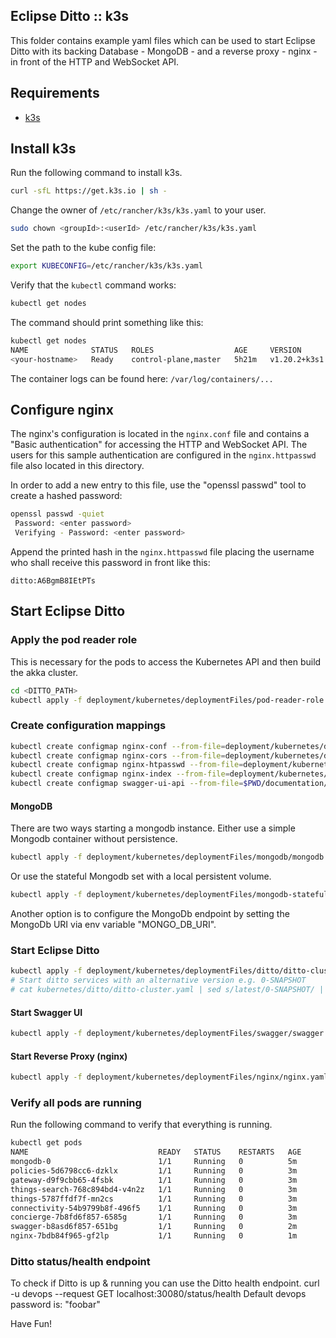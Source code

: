 ## Eclipse Ditto :: k3s

This folder contains example yaml files which can be used to start Eclipse Ditto 
with its backing Database - MongoDB - and a reverse proxy - nginx - in front of the HTTP and WebSocket API.

## Requirements
* [k3s](https://rancher.com/docs/k3s/latest/en/)

## Install k3s
Run the following command to install k3s. 
```bash
curl -sfL https://get.k3s.io | sh -
```

Change the owner of `/etc/rancher/k3s/k3s.yaml` to your user.
```bash
sudo chown <groupId>:<userId> /etc/rancher/k3s/k3s.yaml
```

Set the path to the kube config file:
```bash
export KUBECONFIG=/etc/rancher/k3s/k3s.yaml
```

Verify that the `kubectl` command works:
```bash
kubectl get nodes
```

The command should print something like this:
```bash
kubectl get nodes
NAME              STATUS   ROLES                  AGE     VERSION
<your-hostname>   Ready    control-plane,master   5h21m   v1.20.2+k3s1
```

The container logs can be found here: `/var/log/containers/...`

## Configure nginx
The nginx's configuration is located in the `nginx.conf` file and contains a "Basic authentication"
for accessing the HTTP and WebSocket API. The users for this sample authentication are configured
in the `nginx.httpasswd` file also located in this directory.

In order to add a new entry to this file, use the "openssl passwd" tool to create a hashed password:
```bash
openssl passwd -quiet
 Password: <enter password>
 Verifying - Password: <enter password>
```

Append the printed hash in the `nginx.httpasswd` file placing the username who shall receive this
password in front like this:
```
ditto:A6BgmB8IEtPTs
```

## Start Eclipse Ditto

### Apply the pod reader role 
This is necessary for the pods to access the Kubernetes API and then build the akka cluster.
```bash
cd <DITTO_PATH>
kubectl apply -f deployment/kubernetes/deploymentFiles/pod-reader-role.yaml
```

### Create configuration mappings
```bash
kubectl create configmap nginx-conf --from-file=deployment/kubernetes/deploymentFiles/nginx/nginx.conf
kubectl create configmap nginx-cors --from-file=deployment/kubernetes/deploymentFiles/nginx/nginx-cors.conf
kubectl create configmap nginx-htpasswd --from-file=deployment/kubernetes/deploymentFiles/nginx/nginx.htpasswd
kubectl create configmap nginx-index --from-file=deployment/kubernetes/deploymentFiles/nginx/index.html
kubectl create configmap swagger-ui-api --from-file=$PWD/documentation/src/main/resources/openapi
```

#### MongoDB
There are two ways starting a mongodb instance.
Either use a simple Mongodb container without persistence.
```bash
kubectl apply -f deployment/kubernetes/deploymentFiles/mongodb/mongodb.yaml
```

Or use the stateful Mongodb set with a local persistent volume.
```bash
kubectl apply -f deployment/kubernetes/deploymentFiles/mongodb-statefulset
```

Another option is to configure the MongoDb endpoint by setting the MongoDb URI via env variable "MONGO_DB_URI".

### Start Eclipse Ditto

```bash
kubectl apply -f deployment/kubernetes/deploymentFiles/ditto/ditto-cluster.yaml
# Start ditto services with an alternative version e.g. 0-SNAPSHOT
# cat kubernetes/ditto/ditto-cluster.yaml | sed s/latest/0-SNAPSHOT/ | kubectl apply -f -
```

#### Start Swagger UI
```bash
kubectl apply -f deployment/kubernetes/deploymentFiles/swagger/swagger.yaml
```

#### Start Reverse Proxy (nginx)
```bash
kubectl apply -f deployment/kubernetes/deploymentFiles/nginx/nginx.yaml
```

### Verify all pods are running
Run the following command to verify that everything is running.

```bash
kubectl get pods
NAME                             READY   STATUS    RESTARTS   AGE
mongodb-0                        1/1     Running   0          5m
policies-5d6798cc6-dzklx         1/1     Running   0          3m
gateway-d9f9cbb65-4fsbk          1/1     Running   0          3m
things-search-768c894bd4-v4n2z   1/1     Running   0          3m
things-5787ffdf7f-mn2cs          1/1     Running   0          3m
connectivity-54b9799b8f-496f5    1/1     Running   0          3m
concierge-7b8fd6f857-6585g       1/1     Running   0          3m
swagger-b8asd6f857-651bg         1/1     Running   0          2m
nginx-7bdb84f965-gf2lp           1/1     Running   0          1m
```

### Ditto status/health endpoint
To check if Ditto is up & running you can use the Ditto health endpoint.
curl -u devops --request GET localhost:30080/status/health
Default devops password is: "foobar"

Have Fun!
